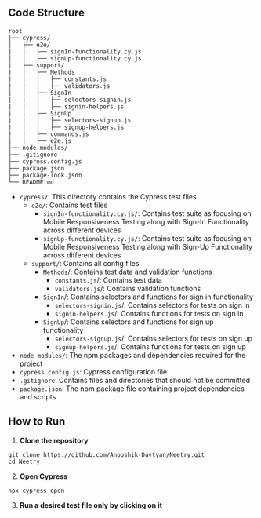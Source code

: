 ## Code Structure

```
root
├── cypress/
│   ├── e2e/
|   |   ├── signIn-functionality.cy.js
│   │   ├── signUp-functionality.cy.js
|   ├── support/
|   |   ├── Methods
|   |   |   ├── constants.js
|   |   |   ├── validators.js
|   |   ├── SignIn  
|   |   |   ├── selectors-signin.js
|   |   |   ├── signin-helpers.js
|   |   ├── SignUp
|   |   |   ├── selectors-signup.js
|   |   |   ├── signup-helpers.js
|   |   ├── commands.js
|   |   ├── e2e.js
├── node_modules/
├── .gitignore
├── cypress.config.js
├── package.json
├── package-lock.json
└── README.md
```
- `cypress/`: This directory contains the Cypress test files
    - `e2e/`: Contains test files
        - `signIn-functionality.cy.js/`: Contains test suite as focusing on Mobile Responsiveness Testing along with Sign-In Functionality across different devices
        - `signUp-functionality.cy.js/`: Contains test suite as focusing on Mobile Responsiveness Testing along with Sign-Up Functionality across different devices
    - `support/`: Contains all config files
        - `Methods`/: Contains test data and validation functions
            - `constants.js`/: Contains test data
            - `validators.js`/: Contains validation functions
        - `SignIn`/: Contains selectors and functions for sign in functionality
            - `selectors-signin.js`/: Contains selectors for tests on sign in
            - `signin-helpers.js`/: Contains functions for tests on sign in
        - `SignUp`/: Contains selectors and functions for sign up functionality
            - `selectors-signup.js`/: Contains selectors for tests on sign up
            - `signup-helpers.js`/: Contains functions for tests on sign up
- `node_modules/`: The npm packages and dependencies required for the project
- `cypress.config.js`: Cypress configuration file
- `.gitignore`: Contains files and directories that should not be committed
- `package.json`: The npm package file containing project dependencies and scripts

## How to Run

1. **Clone the repository**
```
git clone https://github.com/Anooshik-Davtyan/Neetry.git
cd Neetry
```
2. **Open Cypress**
```
npx cypress open
```

3. **Run a desired test file only by clicking on it**
